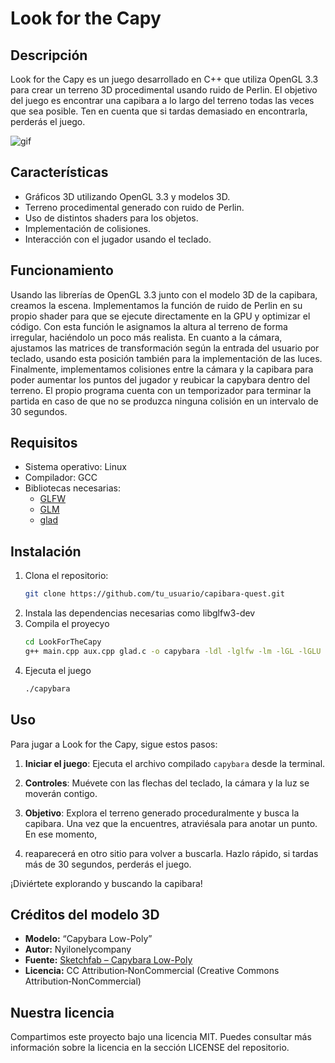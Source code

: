 # Look for the Capy 

## Descripción

Look for the Capy es un juego desarrollado en C++ que utiliza OpenGL 3.3 para crear un terreno 3D procedimental usando ruido de Perlin. 
El objetivo del juego es encontrar una capibara a lo largo del terreno todas las veces que sea posible. Ten en cuenta que si tardas demasiado en encontrarla,
perderás el juego.

![gif](gif.gif)


## Características

- Gráficos 3D utilizando OpenGL 3.3 y modelos 3D.
- Terreno procedimental generado con ruido de Perlin.
- Uso de distintos shaders para los objetos.
- Implementación de colisiones.
- Interacción con el jugador usando el teclado.

## Funcionamiento
Usando las librerías de OpenGL 3.3 junto con el modelo 3D de la capibara, creamos la escena. Implementamos la función de ruido de Perlin en su propio
shader para que se ejecute directamente en la GPU y optimizar el código. Con esta función le asignamos la altura al terreno de forma irregular, haciéndolo un 
poco más realista. 
En cuanto a la cámara, ajustamos las matrices de transformación según la entrada del usuario por teclado, usando esta posición también para la implementación
de las luces.
Finalmente, implementamos colisiones entre la cámara y la capibara para poder aumentar los puntos del jugador y reubicar la capybara dentro del terreno. El propio
programa cuenta con un temporizador para terminar la partida en caso de que no se produzca ninguna colisión en un intervalo de 30 segundos.

## Requisitos

- Sistema operativo: Linux
- Compilador: GCC
- Bibliotecas necesarias:
  - [GLFW](https://www.glfw.org/)
  - [GLM](https://github.com/g-truc/glm) 
  - [glad](https://glad.dav1d.de/) 

## Instalación

1. Clona el repositorio:
   ```bash
   git clone https://github.com/tu_usuario/capibara-quest.git
2. Instala las dependencias necesarias como libglfw3-dev
3. Compila el proyecyo
   ```bash
   cd LookForTheCapy
   g++ main.cpp aux.cpp glad.c -o capybara -ldl -lglfw -lm -lGL -lGLU
4. Ejecuta el juego
   ``` bash
   ./capybara

## Uso

Para jugar a Look for the Capy, sigue estos pasos:

1. **Iniciar el juego**: Ejecuta el archivo compilado `capybara` desde la terminal.
   
2. **Controles**:
   Muévete con las flechas del teclado, la cámara y la luz se moverán contigo.

4. **Objetivo**: Explora el terreno generado proceduralmente y busca la capibara. Una vez que la encuentres, atraviésala para anotar un punto. En ese momento,
5. reaparecerá en otro sitio para volver a buscarla. Hazlo rápido, si tardas más de 30 segundos, perderás el juego.

¡Diviértete explorando y buscando la capibara!

## Créditos del modelo 3D

- **Modelo:** “Capybara Low-Poly”  
- **Autor:** Nyilonelycompany  
- **Fuente:** [Sketchfab – Capybara Low-Poly](https://sketchfab.com/3d-models/capybara-low-poly-2b9e0100da7245079fa3d54eedd81030)  
- **Licencia:** CC Attribution‑NonCommercial (Creative Commons Attribution‐NonCommercial)  

## Nuestra licencia
Compartimos este proyecto bajo una licencia MIT. Puedes consultar más información sobre la licencia en la sección LICENSE del repositorio.
